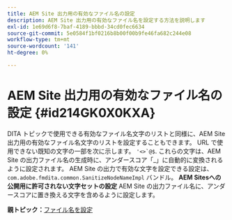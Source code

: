 ```yaml
---
title: AEM Site 出力用の有効なファイル名の設定
description: AEM Site 出力用の有効なファイル名を設定する方法を説明します
exl-id: 1e69d6f8-7baf-4189-bbbd-34cd0fec6634
source-git-commit: 5e0584f1bf0216b8b00f00b9fe46fa682c244e08
workflow-type: tm+mt
source-wordcount: '141'
ht-degree: 0%

---
```


# AEM Site 出力用の有効なファイル名の設定 {#id214GK0X0KXA}

DITA トピックで使用できる有効なファイル名文字のリストと同様に、AEM Site 出力用の有効なファイル名文字のリストを設定することもできます。 URL で使用できない既知の文字の一部を次に示します。 ```'<>`@$```. これらの文字は、AEM Site の出力ファイル名の生成時に、アンダースコア「_」に自動的に変換されるように設定されます。 AEM Site の出力で有効な文字を設定できる設定は、 `com.adobe.fmdita.common.SanitizeNodeNameImpl` バンドル。 **AEM Sitesへの公開用に許可されない文字セットの設定** AEM Site の出力ファイル名に、アンダースコアに置き換える文字を含めるように設定します。

**親トピック：**[&#x200B;ファイル名を設定](conf-file-names.md)
